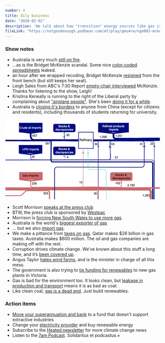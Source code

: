 ```yaml
---
number: 4
title: Oily business
date: "2020-02-02"
description: 'We talk about how "transition" energy sources like gas is a dead end and a bad deal.'
fileLink: "https://notgoodenough.podbean.com/mf/play/gmu4rw/nge003-mckenzie_07.mp3"
---
```


### Show notes

- Australia is very much [still on fire](https://www.reddit.com/r/australia/comments/exhkhw/view_from_conder_canberra_act_last_night/).
- ...as is the Bridget McKenzie scandal. Some nice [color-coded spreadsheets](https://www.abc.net.au/news/2020-01-29/sports-clubs-denied-funding-sports-australia-grants-want-answers/11907988) leaked.
- an hour after we wrapped recoding, Bridget McKenzie [resigned](https://mobile.abc.net.au/news/2020-02-02/bridget-mckenzie-quits-over-ministerial-standards-breach/11896610) from the front bench (but still keeps her seat).
- Leigh Sales from ABC's 7:30 Report [empty-chair interviewed](https://twitter.com/abc730/status/1222802201719926784) McKenzie. Thanks for listening to the show, Leigh!
- Kristina Keneally is running to the right of the Liberal party by complaining about ["airplane people"](https://twitter.com/KKeneally/status/1221909575374270464). She's been [doing it for a while](https://www.sbs.com.au/news/people-smugglers-evolved-from-using-boats-to-planes-under-dutton-keneally).
- Australia is [closing it's borders](https://www.bbc.com/news/world-51338899) to anyone from China (except for citizens and residents), including thousands of students returning for university.

[![Australia's energy flow chart](./energy-flows.png)](https://www.energy.gov.au/sites/default/files/2014-15-australian-energy-flows-sankey.pdf)

- Scott Morrison [speaks at the press club](https://www.pm.gov.au/media/address-national-press-club)
- BTW, the press club is sponsored by [Westpac](https://www.smh.com.au/business/banking-and-finance/the-banking-royal-commission-has-failed-westpac-is-proof-20191128-p53f38.html)
- Morrison is [forcing New South Wales to use more gas](https://www.theguardian.com/australia-news/2020/jan/31/australian-prime-minister-scott-morrison-strikes-2bn-deal-with-gladys-berejiklian-nsw-to-boost-gas-supply).
- Australia is the world's [biggest exporter of gas](https://www.climatecouncil.org.au/australia-worlds-largest-gas-exporter/)
- ... but we also [import gas](https://www.theguardian.com/australia-news/commentisfree/2019/oct/22/australian-plans-to-import-gas-are-expensive-bad-for-the-climate-and-utterly-absurd).
- We make a pittance from [taxes on gas](https://www.news.com.au/finance/business/mining/tax-and-royalty-systems-for-australias-gas-and-oil-industries-need-reform-experts-argue/news-story/a900c328f1a01bf4e3aee8b867138262). Qatar makes $26 billion in gas taxes. Australia makes $600 million. The oil and gas companies are making off with the rest.
- Corruption drives climate change. We’ve known about this stuff a long time, and it’s [been covered up](https://www.theguardian.com/environment/climate-consensus-97-per-cent/2018/sep/19/shell-and-exxons-secret-1980s-climate-change-warnings).
- Angus Taylor [hates wind farms](https://reneweconomy.com.au/morrison-names-leading-anti-wind-campaigner-as-energy-minister-49560/), and is the minister in charge of all this mess.
- The government is also trying to [tie funding for renewables](https://www.theage.com.au/national/victoria/state-onshore-gas-ban-a-federal-deal-breaker-20200131-p53wnu.html) to new gas plants in Victoria.
- Gas is bad for the environment too. It looks clean, but [leakage in production and transport](https://gisera.csiro.au/factsheet/fugitive-methane-emissions-factsheet/) means it is as bad as coal.
- Like clean coal, [gas is a dead end](https://www.theguardian.com/commentisfree/2020/feb/01/scott-morrison-is-stuck-in-a-time-warp-more-gas-is-not-the-answer). Just build renewables.

### Action items

- [Move your superannuation and bank](https://www.marketforces.org.au) to a fund that doesn't support extractive industries
- Change your [electricity provider](https://www.greenelectricityguide.org.au) and buy renewable energy
- Subscribe to the [Heated newsletter](https://heated.world) for more climate change news
- Listen to the [7am Podcast](https://7ampodcast.com.au/episodes/sports-grants-are-the-tip-of-the-iceberg). Solidaritus et podcastus ✊
